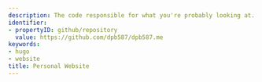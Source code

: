 ```yaml
---
description: The code responsible for what you're probably looking at.
identifier:
- propertyID: github/repository
  value: https://github.com/dpb587/dpb587.me
keywords:
- hugo
- website
title: Personal Website
---
```

